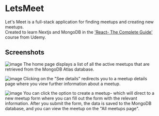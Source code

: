 # LetsMeet

Let's Meet is a full-stack application for finding meetups and creating new meetups. 
<br>
Created to learn Nextjs and MongoDB in the ['React- The Complete Guide'](https://www.udemy.com/course/react-the-complete-guide-incl-redux/) course from Udemy.

## Screenshots
![image](https://user-images.githubusercontent.com/82968631/148489163-9e2a0004-1447-452e-bec3-f9acfa2ccb42.png)
The home page displays a list of all the active meetups that are retrieved from the MongoDB Atlas database.

![image](https://user-images.githubusercontent.com/82968631/148489174-e795d2c8-d638-4279-b512-e9fc2c6defd6.png)
Clicking on the "See details" redirects you to a meetup details page where you view further information about a meetup.

![image](https://user-images.githubusercontent.com/82968631/148489183-86ab0751-f56b-45a2-b33b-e644fc27f13a.png)
You can click the option to create a meetup- which will direct to a new meetup form where you can fill out the form with the relevant information. After you submit the form, the data is saved to the MongoDB database, and you can view the meetup on the "All meetups page".


